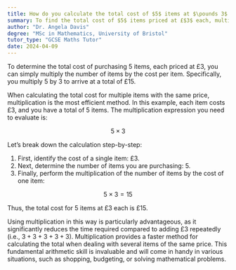 ```yaml
---
title: How do you calculate the total cost of $5$ items at $\pounds 3$ each?
summary: To find the total cost of $5$ items priced at £$3$ each, multiply $5$ by $3$, resulting in a total of £$15$.
author: "Dr. Angela Davis"
degree: "MSc in Mathematics, University of Bristol"
tutor_type: "GCSE Maths Tutor"
date: 2024-04-09
---
```


To determine the total cost of purchasing 5 items, each priced at £3, you can simply multiply the number of items by the cost per item. Specifically, you multiply $5$ by $3$ to arrive at a total of £15.

When calculating the total cost for multiple items with the same price, multiplication is the most efficient method. In this example, each item costs £3, and you have a total of $5$ items. The multiplication expression you need to evaluate is:

$$
5 \times 3
$$

Let’s break down the calculation step-by-step:

1. First, identify the cost of a single item: £3.
2. Next, determine the number of items you are purchasing: $5$.
3. Finally, perform the multiplication of the number of items by the cost of one item:

$$
5 \times 3 = 15
$$

Thus, the total cost for 5 items at £3 each is £15.

Using multiplication in this way is particularly advantageous, as it significantly reduces the time required compared to adding £3 repeatedly (i.e., $3 + 3 + 3 + 3 + 3$). Multiplication provides a faster method for calculating the total when dealing with several items of the same price. This fundamental arithmetic skill is invaluable and will come in handy in various situations, such as shopping, budgeting, or solving mathematical problems.
    